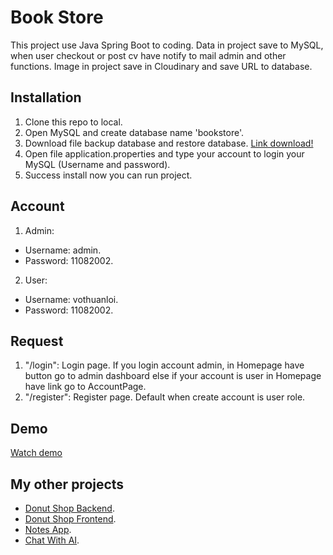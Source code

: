 # Book Store
This project use Java Spring Boot to coding. Data in project save to MySQL, when user checkout or post cv have notify to mail admin and other functions. Image in project save in Cloudinary and save URL to database.
## Installation
1. Clone this repo to local.
2. Open MySQL and create database name 'bookstore'.
3. Download file backup database and restore database. [Link download!](URL)
4. Open file application.properties and type your account to login your MySQL (Username and password).
5. Success install now you can run project.
## Account
1. Admin:
- Username: admin.
- Password: 11082002.
2. User:
- Username: vothuanloi.
- Password: 11082002.
## Request
1. "/login": Login page. If you login account admin, in Homepage have button go to admin dashboard else if your account is user in Homepage have link go to AccountPage.
2. "/register": Register page. Default when create account is user role.
## Demo
[Watch demo](https://drive.google.com/file/d/1ExxA7iG23QL9eDHN5Tr64veH2yzON6UK/view?usp=sharing)
## My other projects
- [Donut Shop Backend](https://github.com/TLoi02/DonutShop_Backend).
- [Donut Shop Frontend](https://github.com/TLoi02/Donutshop_Frontend).
- [Notes App](https://github.com/TLoi02/Notes-app).
- [Chat With AI](https://github.com/TLoi02/Chat-with-OpenAI).
